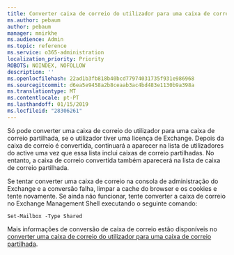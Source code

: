 ```yaml
---
title: Converter caixa de correio do utilizador para uma caixa de correio partilhada?
ms.author: pebaum
author: pebaum
manager: mnirkhe
ms.audience: Admin
ms.topic: reference
ms.service: o365-administration
localization_priority: Priority
ROBOTS: NOINDEX, NOFOLLOW
description: ''
ms.openlocfilehash: 22ad1b3fb818b40bcd77974031735f931e986968
ms.sourcegitcommit: d6ea5e9458a2b8ceaab3ac4bd483e1130b9a398a
ms.translationtype: MT
ms.contentlocale: pt-PT
ms.lasthandoff: 01/15/2019
ms.locfileid: "28306261"
---
```

Só pode converter uma caixa de correio do utilizador para uma caixa de correio partilhada, se o utilizador tiver uma licença de Exchange. Depois da caixa de correio é convertida, continuará a aparecer na lista de utilizadores do active uma vez que essa lista inclui caixas de correio partilhadas. No entanto, a caixa de correio convertida também aparecerá na lista de caixa de correio partilhada. 
  
Se tentar converter uma caixa de correio na consola de administração do Exchange e a conversão falha, limpar a cache do browser e os cookies e tente novamente. Se ainda não funcionar, tente converter a caixa de correio no Exchange Management Shell executando o seguinte comando:
  
```
Set-Mailbox -Type Shared
```

Mais informações de conversão de caixa de correio estão disponíveis no [converter uma caixa de correio do utilizador para uma caixa de correio partilhada](https://support.office.com/client/2e122487-e1f5-4f26-ba41-5689249d93ba).
  
